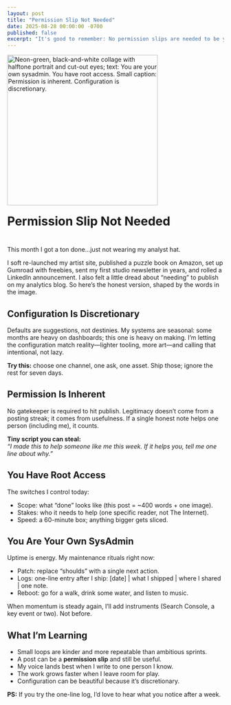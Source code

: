 ```yaml
---
layout: post
title: "Permission Slip Not Needed"
date: 2025-08-28 00:00:00 -0700
published: false
excerpt: "It's good to remember: No permission slips are needed to be you."
---
```


<div style="display: flex; align-items: flex-end; gap: 20px; margin-bottom: 40px; flex-wrap: wrap;">
  <img src="/assets/images/permission-slip.svg" 
       alt="Neon-green, black-and-white collage with halftone portrait and cut-out eyes; text: You are your own sysadmin. You have root access. Small caption: Permission is inherent. Configuration is discretionary."
       style="width: 350px; height: auto;">

  <h1 style="margin: 0; flex: 1; min-width: 200px;">Permission Slip Not Needed</h1>
</div>

This month I got a ton done...just not wearing my analyst hat.

I soft re-launched my artist site, published a puzzle book on Amazon, set up Gumroad with freebies, sent my first studio newsletter in years, and rolled a LinkedIn announcement. I also felt a little dread about “needing” to publish on my analytics blog. So here’s the honest version, shaped by the words in the image.

## Configuration Is Discretionary
Defaults are suggestions, not destinies. My systems are seasonal: some months are heavy on dashboards; this one is heavy on making. I’m letting the configuration match reality—lighter tooling, more art—and calling that intentional, not lazy.  

**Try this:** choose one channel, one ask, one asset. Ship those; ignore the rest for seven days.  

## Permission Is Inherent
No gatekeeper is required to hit publish. Legitimacy doesn’t come from a posting streak; it comes from usefulness. If a single honest note helps one person (including me), it counts.

**Tiny script you can steal:**  
_“I made this to help someone like me this week. If it helps you, tell me one line about why.”_

## You Have Root Access
The switches I control today:
 - Scope: what “done” looks like (this post = ~400 words + one image).
 - Stakes: who it needs to help (one specific reader, not The Internet).
 - Speed: a 60-minute box; anything bigger gets sliced.

## You Are Your Own SysAdmin
Uptime is energy. My maintenance rituals right now:  
 - Patch: replace “shoulds” with a single next action.
 - Logs: one-line entry after I ship: [date] | what I shipped | where I shared | one note.
 - Reboot: go for a walk, drink some water, and listen to music.

When momentum is steady again, I’ll add instruments (Search Console, a key event or two). Not before.

## What I’m Learning
- Small loops are kinder and more repeatable than ambitious sprints.
- A post can be a **permission slip** and still be useful.
- My voice lands best when I write to one person I know.
- The work grows faster when I leave room for play.
- Configuration can be beautiful because it’s discretionary.

**PS:** If you try the one-line log, I’d love to hear what you notice after a week.
